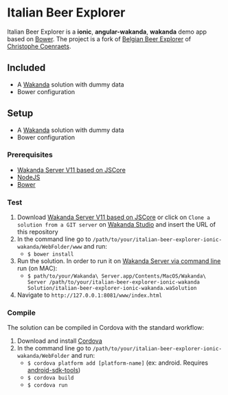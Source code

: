 # Italian Beer Explorer

Italian Beer Explorer is a **ionic**, **angular-wakanda**, **wakanda** demo app based on [Bower](http://bower.io/). The project is a fork of [Belgian Beer Explorer](http://coenraets.org/blog/2015/01/belgian-beer-explorer-with-angularjs-and-ionic/) of [Christophe Coenraets](https://github.com/ccoenraets).

## Included

- A [Wakanda](http://www.wakanda.org/) solution with dummy data
- Bower configuration

## Setup

- A [Wakanda](http://www.wakanda.org/) solution with dummy data
- Bower configuration

### Prerequisites

- [Wakanda Server V11 based on JSCore](http://www.wakanda.org/downloads)
- [NodeJS](https://nodejs.org/download/)
- [Bower](http://bower.io/)

### Test

1. Download [Wakanda Server V11 based on JSCore](http://www.wakanda.org/downloads) or click on `Clone a solution from a GIT server` on [Wakanda Studio](http://www.wakanda.org/downloads) and insert the URL of this repository
2. In the command line go to `/path/to/your/italian-beer-explorer-ionic-wakanda/WebFolder/www` and run:
	- `$ bower install` 
3. Run the solution. In order to run it on [Wakanda Server via command line](http://livedoc.wakanda.org/Command-Line-Access/Administrating-Wakanda-Server-Unix.300-583228.en.html) run (on MAC):
	- `$ path/to/your/Wakanda\ Server.app/Contents/MacOS/Wakanda\ Server /path/to/your/italian-beer-explorer-ionic-wakanda Solution/italian-beer-explorer-ionic-wakanda.waSolution`
4. Navigate to `http://127.0.0.1:8081/www/index.html`

### Compile

The solution can be compiled in Cordova with the standard workflow:

1. Download and install [Cordova](https://cordova.apache.org/)
2. In the command line go to `/path/to/your/italian-beer-explorer-ionic-wakanda/WebFolder` and run: 
	- `$ cordova platform add [platform-name]` (ex: android. Requires [android-sdk-tools](https://developer.android.com/sdk/installing/index.html))
	- `$ cordova build`
	- `$ cordova run`